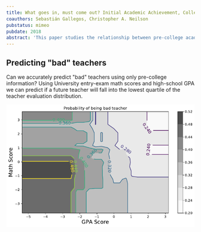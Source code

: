 ```yaml
---
title: What goes in, must come out? Initial Academic Achievement, College Value Added and Teacher Quality
coauthors: Sebastián Gallegos, Christopher A. Neilson
pubstatus: mimeo
pubdate: 2018
abstract: 'This paper studies the relationship between pre-college academic achievement and teacher performance using data on the population of applicants to teaching colleges in Chile from 1977 to 2011. We find a robust positive and concave relationship between precollege academic achievement and a variety of outcomes measures including probability of graduation, college exit exams, probability of employment, teacher evaluations, peer teacher evaluations, student test scores and test score value added. We then study whether some colleges prepare teachers more than others, potentially increasing or undoing initial deficiencies. We using a regression discontinuity design building on institutional features of the centralized admissions system in Chile. We find no evidence that any particular teaching college help underachieving students systematically improve as teachers relative to others. These results suggest that while high performing teachers are hard to identify, low performing teachers are associated with low academic achievement prior entering college. To evaluate the policy relevant of a minimum standard for entering teaching colleges, we develop a model that classifies potential teachers based on the rich set of precollege test information. This model provides feasible college specific cutoff rules that exclude students with 90% chance of being a low performing teacher. Partial equilibrium analysis shows that if implemented, these rules would have binded for 25% of students entering teaching colleges in 2016 and would have affected 20% of current teachers, including 87% of the worst performers based on government teacher evaluations.'
---
```


## Predicting "bad" teachers

Can we accurately predict "bad" teachers using only pre-college information?
Using University entry-exam math scores and high-school GPA we can predict if a future teacher will fall into the lowest quartile of the teacher evaluation distribution.

![](/assets/plots/teacher-quality_prediction-contour-math-gpa.png)
